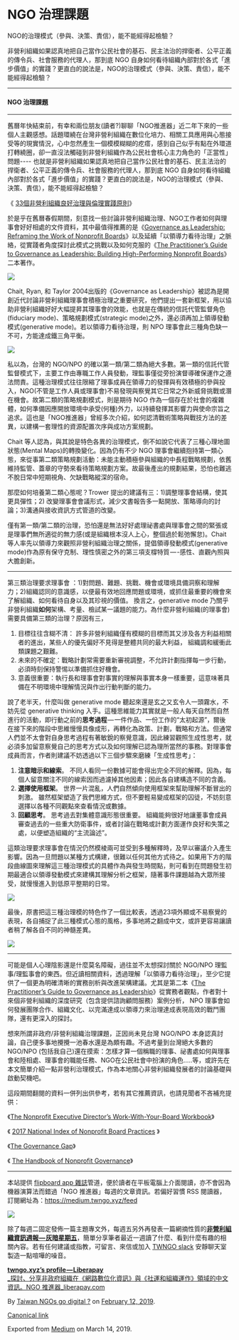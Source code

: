 NGO 治理課題
========

NGO的治理模式（參與、決策、責信），能不能經得起檢驗？

非營利組織如果認真地把自己當作公民社會的基石、民主法治的捍衛者、公平正義的傳令兵、社會服務的代理人，那到底 NGO 自身如何看待組織內部對於各式「進步價值」的實踐？更直白的說法是，NGO的治理模式（參與、決策、責信），能不能經得起檢驗？

* * *

#### NGO 治理課題

* * *

舊曆年快結束前，有幸和兩位朋友(讀者?)聊聊「NGO推進器」近二年下來的一些個人主觀感想。話題環繞在台灣非營利組織在數位化培力、相關工具應用與心態接受等的現實情況，心中忽然產生一個模模糊糊的疙瘩，感到自己似乎有點在外環道打轉繞圈，卻一直沒法觸碰到非營利組織作為公民社會核心主力角色的「正當性」問題---- 也就是非營利組織如果認真地把自己當作公民社會的基石、民主法治的捍衛者、公平正義的傳令兵、社會服務的代理人，那到底 NGO 自身如何看待組織內部對於各式「進步價值」的實踐？更直白的說法是，NGO的治理模式（參與、決策、責信），能不能經得起檢驗？

《 [33個非營利組織良好治理與倫理實踐原則](https://to.twngo.xyz/2vEtION)》

於是乎在舊曆春假期間，刻意找一些討論非營利組織治理、NGO工作者如何與理事會好好相處的文件資料，其中最值得推薦的是《[Governance as Leadership: Reframing the Work of Nonprofit Boards](https://www.amazon.com/Governance-Leadership-Reframing-Nonprofit-Boards/dp/0471684201)》以及延續「以領導力看待治理」之脈絡，從實踐者角度探討此模式之挑戰以及如何克服的《[The Practitioner’s Guide to Governance as Leadership: Building High-Performing Nonprofit Boards](https://www.amazon.com/gp/product/1118109872)》二本著作。

![](https://cdn-images-1.medium.com/max/800/1*NQ7y4aPmXAy_390XagFchA.jpeg)

Chait, Ryan, 和 Taylor 2004出版的《Governance as Leadership》被認為是開創近代討論非營利組織理事會積極治理之重要研究，他們提出一套新框架，用以協助非營利組織好好大幅提昇其理事會的效能，也就是在傳統的信託代管監督角色(fiduciary mode)、策略規劃模式(strategic mode)之外，還必須再加上領導發動模式(generative mode)。若以領導力看待治理，則 NPO 理事會此三種角色缺一不可，方能達成鐵三角平衡。

![](https://cdn-images-1.medium.com/max/800/1*zzhGAHzqk5GwGrtYQT4Udw.png)

私以為，台灣的 NGO/NPO 的確以第一類/第二類為絕大多數。第一類的信託代管監督模式下，主要工作由專職工作人員發動，理監事僅從旁扮演督導確保運作之遵法問責。這種治理模式往往限縮了理事成員在領導力的發揮與有效積極的參與投入，NGO(不管是工作人員或理事會)不易發現與察覺其它日常之外新威脅挑戰或潛在機會。故第二類的策略規劃模式，則是期待 NGO 作為一個存在於社會的複雜體，如何準備因應開放環境中承受(何種)外力，以持續發揮其影響力與使命宗旨之追求。這也是「NGO推進器」曾經多次介紹，如何認清戰術策略與戰技方法的差異，以建構一套理性的資源配置次序與成功方案規劃。

Chait 等人認為，與其說是特色各異的治理模式，倒不如說它代表了三種心理地圖狀態(Mental Maps)的轉換變化。因為仍有不少 NGO 理事會繼續抱持第一類心態，來從事第二類策略規劃活動：未能主動積極參與組織的中長程戰略規劃，依舊維持監管、蓋章的守勢來看待策略規劃方案。故最後產出的規劃結果，恐怕也難逃不脫日常中短期視角、欠缺戰略縱深的宿命。

那麼如何培養第二類心態呢？Trower 提出的建議有三：1)調整理事會結構，使其更具彈性；2) 改變理事會會議形式，減少文書報告多一點開放、策略導向的討論；3)溝通與接收資訊方式管道的改變。

僅有第一類/第二類的治理，恐怕還是無法好好處理祕書處與理事會之間的緊張或是理事們無所適從的無力感(或是組織根本沒人上心，整個過於鬆弛懈怠)。Chait 等人率先以領導力來觀照非營利組織治理之關係，提倡領導發動模式(generative mode)作為原有保守克制、理性慎密之外的第三項支橕特質 — -感性、直觀內照與大膽創新。

* * *

第三類治理要求理事會 ：1)對問題、難題、挑戰、機會或環境具備洞察和理解力；2)組織認同的意識感，以便最有效地回應問題或環境，或抓住最重要的機會來了解組織、如何看待自身以及其珍視的價值。 換言之，generative mode 乃關乎非營利組織**如何**架構、考量、檢試某一議題的能力。為什麼非營利組織(的理事會)需要具備第三類的治理？原因有三，

1.  目標往往含糊不清： 許多非營利組織僅有模糊的目標而其又涉及各方利益相關者的進出，某些人的優先偏好不見得是整體共同的最大利益， 組織調和緩衝此類課題之艱難。
2.  未來的不確定：戰略計劃常需要重新審視調整，不允許計劃指揮每一步行動，必須時刻保持警惕以準備抓住好機會。
3.  意義很重要：執行長和理事會對事實的理解與事實本身一樣重要，這意味著具備在不明環境中理解情況與作出行動判斷的能力。

說了老半天，什麼叫做 generative mode 聽起來還是玄之又玄令人一頭霧水，不妨先從 generative thinking 入手。這種思維能力其實就是一般人每天自然而自然進行的活動，即行動之前的**思考過程** — 一件作品、一份工作的“太初起源”，爾後在接下來的階段中思維慢慢具像成形，再轉化為政策、計劃，戰略和方法。但通常人們並不太會對自身思考過程有著敏銳的察覺意識，因此練習觀照生成性思考，就必須多加留意察覺自己的思考方式以及如何理解已認為理所當然的事務。對理事會成員而言，作者則建議不妨透過以下三個步驟來磨練「生成性思考」：

1.  **注意暗示和線索**。 不同人看同一份數據可能會得出完全不同的解釋。因為，每個人留意關注不同的線索因而過濾掉其他因素；因此各自建構造不同的含義。
2.  **選擇使用框架**。 世界一片混亂，人們自然傾向使用框架來幫助理解不斷冒出的刺激。 雖然框架塑造了我們思維方式，但不要輕易變成框架的囚徒，不妨刻意選擇以各種不同觀點來查看情況或數據。
3.  **回顧思考**。 思考過去對集體意識形態很重要。 組織能夠很好地讓董事會成員審查過去的一些重大防衛事件，或者討論在戰略或計劃方面運作良好和失策之處，以便塑造組織的“主流論述”。

這類治理要求理事會在情況仍然模棱兩可並受到多種解釋時，及早以審議介入產生影響。因為一旦問題以某種方式構建，很難以任何其他方式待之。如果用下方的階段曲線圖來理解這三種治理模式的具體作為與發生時間點，則可看到在問題發生初期最適合以領導發動模式來建構其理解分析之框架，隨著事件課題越為大眾所接受，就慢慢進入到低原平整期的日常。

![](https://cdn-images-1.medium.com/max/800/1*cp0KS-6J5qXUj0EVplmqSA.png)

最後，原書把這三種治理模的特色作了一個比較表，透過23項外顯或不易察覺的表現，各自捕捉了此三種模式心態的風格，多事地將之翻成中文，或許更容易讓讀者稍了解各自不同的神髓差異。

[![](https://cdn-images-1.medium.com/max/1200/1*GQhJ0rjdBtZmyhlmAXqNZw.png)](https://docs.google.com/spreadsheets/d/e/2PACX-1vTBYawuf8wfbxKkzZKo9aAk0v-C1M1TSaSPuTGH6gMrLnO2dNBY-JNVeyWTWZublAqxjn_mm8z8h--n/pubhtml)

* * *

可能是個人心理陰影還是什麼莫名障礙，過往並不太想探討關於 NGO/NPO 理監事/理監事會的東西。但近讀相關資料，透過理解「以領導力看待治理」，至少它提供了一個更為明確清晰的實務剖析與改進架構建議。尤其是第二本《[The Practitioner’s Guide to Governance as Leadership](https://www.amazon.com/gp/product/1118109872)》從實務者觀點，作者對十來個非營利組織的深度研究（包含提供諮詢顧問服務）案例分析， NPO 理事會如何發展團隊合作、組織文化、以完滿達成以領導力來治理達成表現高效的戰鬥團隊，還有更深入的探討。

想來所謂非政府/非營利組織治理課題，正因尚未見台灣 NGO/NPO 本身認真討論，自己便多事地攪攪一池春水還是為頗有趣。不過考量到台灣絕大多數的 NGO/NPO (包括我自己)還在摸索：怎樣才算一個稱職的理事、祕書處如何與理事會和陸相處、理事會的職能任務、NGO在公民社會中扮演的角色.....等，或許先在本文簡單介紹一點非營利治理模式，作為本地關心非營利組織發展者的討論基礎與啟動契機吧。

這段期間翻閱的資料一併列出供參考，若有其它推薦資訊，也請見聞者不吝補充提供：

《[The Nonprofit Executive Director’s Work-With-Your-Board Workbook](https://funraise.org/nonprofit-board-workbook-access)》

《 [2017 National Index of Nonprofit Board Practices](https://www.leadingwithintent.org.%20Data%20found%20on%20page%2010:%20https://leadingwithintent.org/%20wp-content/uploads/2017/11/LWI-2017.pdf) 》

《[The Governance Gap](https://koyapartners.com/wp-content/uploads/2019/01/KOYA_GovernanceGap_FINAL.pdf)》

《 [The Handbook of Nonprofit Governance](https://boardsource.org/product/handbook-nonprofit-governance/)》

* * *

本站提供 [flipboard app 雜誌](https://to.twngo.xyz/flipboard)管道，便於讀者在平板電腦上介面閱讀，亦不會因為機器演算法而錯過「NGO 推進器」每週的文章資訊。若偏好習慣 RSS 閱讀器，訂閱網址為：https://medium.twngo.xyz/feed

![](https://cdn-images-1.medium.com/max/600/1*Pwbl20M4A_Okv6r8SG7_Kg.png)

除了每週二固定發佈一篇主題專文外，每週五另外再發表一篇網摘性質的[**非營利組織資訊週報 — 灰暗星期五**](https://medium.twngo.xyz/newsletter/home)，簡單分享筆者最近一週讀了什麼、看到什麼有趣的相關內容。若有任何建議或指教，可留言、來信或加入 [TWNGO slack](http://to.twngo.xyz/2tHrRtj) 安靜聊天室製造一點喧嘩的噪音。

[**twngo.xyz’s profile — Liberapay**  
_探討、分享非政府組織在《網路數位化資訊》與《社運和組織運作》領域的中文資訊。NGO 推進器_liberapay.com](https://liberapay.com/twngo.xyz/ "https://liberapay.com/twngo.xyz/")

By [Taiwan NGOs go digital ?](https://medium.com/@twngo) on [February 12, 2019](https://medium.com/p/806defb4c738).

[Canonical link](https://medium.com/@twngo/ngo-%E6%B2%BB%E7%90%86%E8%AA%B2%E9%A1%8C-806defb4c738)

Exported from [Medium](https://medium.com) on March 14, 2019.